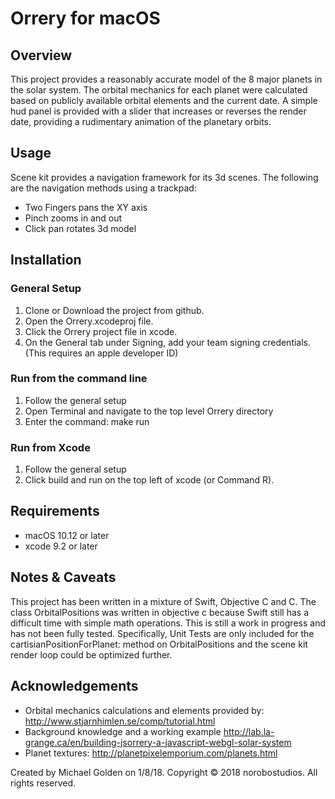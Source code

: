


#  Orrery for macOS
## Overview
This project provides a reasonably accurate model of the 8 major planets in the solar system. The orbital mechanics for each planet were calculated based on publicly available orbital elements and the current date. A simple hud panel is provided with a slider that increases or reverses the render date, providing a rudimentary animation of the planetary orbits. 

## Usage
Scene kit provides a navigation framework for its 3d scenes. The following are the navigation methods using a trackpad:
* Two Fingers pans the XY axis
* Pinch zooms in and out
* Click pan rotates 3d model

## Installation
### General Setup
1. Clone or Download the project from github.
2. Open the Orrery.xcodeproj file.
3. Click the Orrery project file in xcode.
4. On the General tab under Signing, add your team signing credentials. (This requires an apple developer ID)
### Run from the command line
1. Follow the general setup
2. Open Terminal and navigate to the top level Orrery directory
3. Enter the command: make run
### Run from Xcode
1. Follow the general setup
2. Click build and run on the top left of xcode (or Command R).

## Requirements
* macOS 10.12 or later
* xcode 9.2 or later

## Notes & Caveats
This project has been written in a mixture of Swift, Objective C and C. The class OrbitalPositions was written in objective c because Swift still has a difficult time with simple math operations. This is still a work in progress and has not been fully tested. Specifically, Unit Tests are only included for the cartisianPositionForPlanet: method on OrbitalPositions and the scene kit render loop could be optimized further.

## Acknowledgements
* Orbital mechanics calculations and elements provided by: http://www.stjarnhimlen.se/comp/tutorial.html
* Background knowledge and a working example http://lab.la-grange.ca/en/building-jsorrery-a-javascript-webgl-solar-system
* Planet textures: http://planetpixelemporium.com/planets.html

Created by Michael Golden on 1/8/18.
Copyright © 2018 norobostudios. All rights reserved.
